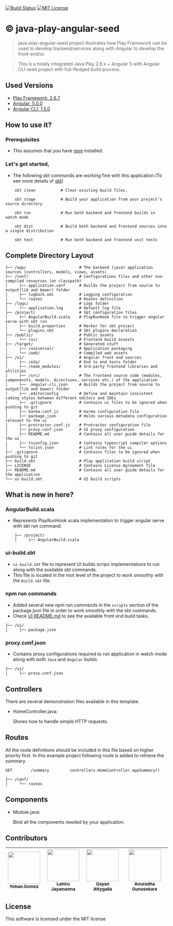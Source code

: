 [![Build Status][build-badge]][build]
[![MIT License][license-badge]][LICENSE]

# :copyright: java-play-angular-seed

> java-play-angular-seed project illustrates how Play Framework can be used to develop backend/services along with Angular to develop the front-end/ui. 

> This is a totally integrated Java Play 2.6.x + Angular 5 with Angular CLI seed project with full-fledged build process.

## Used Versions

* [Play Framework: 2.6.7](https://www.playframework.com/documentation/2.6.x/Home)
* [Angular: 5.0.0](https://angular.io/)
* [Angular CLI: 1.5.0](https://cli.angular.io/)

## How to use it? 

### Prerequisites

* This assumes that you have [npm](https://npmjs.org/) installed.

### Let's get started,

* The following sbt commands are working fine with this application.(To see more details of [sbt](http://www.scala-sbt.org/))

``` 
    sbt clean           # Clear existing build files.
    
    sbt stage           # Build your application from your project’s source directory
    
    sbt run             # Run both backend and frontend builds in watch mode
    
    sbt dist            # Build both backend and frontend sources into a single distribution
    
    sbt test            # Run both backend and frontend unit tests 
```

## Complete Directory Layout

```
├── /app/                       # The backend (java) application sources (controllers, models, views, assets)
├── /conf/                      # Configurations files and other non-compiled resources (on classpath)
│     ├── application.conf      # Builds the project from source to output(lib and bower) folder
│     ├── logback.xml           # Logging configuration
│     └── routes                # Routes definition
├── /logs/                      # Logs folder
│     └── application.log       # Default log file
├── /project/                   # Sbt configuration files
│     ├── AngularBuild.scala    # PlayRunHook file to trigger angular serve with sbt run
│     ├── build.properties      # Marker for sbt project 
│     └── plugins.sbt           # Sbt plugins declaration
├── /public/                    # Public assets
│     └── /ui/                  # Frontend build assests
├── /target/                    # Generated stuff
│     ├── /universal/           # Application packaging
│     └── /web/                 # Compiled web assets
├── /ui/                        # Angular front end sources
│     ├── /e2e/                 # End to end tests folder
│     ├── /node_modules/        # 3rd-party frontend libraries and utilities
│     ├── /src/                 # The frontend source code (modules, componensts, models, directives, services etc.) of the application
│     ├── .angular-cli.json     # Builds the project from source to output(lib and bower) folder
│     ├── .editorconfig         # Define and maintain consistent coding styles between different editors and IDEs
│     ├── .gitignore            # Contains ui files to be ignored when pushing to git
│     ├── karma.conf.js         # Karma configuration file
│     ├── package.json          # Holds various metadata configuration relevant to the ui
│     ├── protractor.conf.js    # Protractor configuration file
│     ├── proxy.conf.json       # UI proxy configuration
│     ├── README.md             # Contains all user guide details for the ui
│     ├── tsconfig.json         # Contains typescript compiler options
│     └── tslint.json           # Lint rules for the ui
├── .gitignore                  # Contains files to be ignored when pushing to git
├── build.sbt                   # Play application build script
├── LICENSE                     # Contains License Agreement file
├── README.md                   # Contains all user guide details for the application
└── ui-build.sbt                # UI build scripts
```

## What is new in here?

### AngularBuild.scala

* Represents PlayRunHook scala implementation to trigger angular serve with sbt run command.

```
    ├── /project/                   
    │     ├── AngularBuild.scala    
```

### ui-build.sbt

* `ui-build.sbt` file to represent UI builds scrips implementations to run along with the available sbt commands.
* This file is located in the root level of the project to work smoothly with the `build.sbt` file.

### npm run commands

* Added several new npm run commands in the `scripts` section of the package.json file in order to work smoothly with the sbt commands.
* Check [UI README.md](./ui/README.md) to see the available front end build tasks.

```
├── /ui/                       
│     ├── package.json          
```

### proxy.conf.json

* Contains proxy configurations required to run application in watch mode along with both `Java` and `Angular` builds.

```
├── /ui/                       
│     ├── proxy.conf.json          
```

## Controllers

There are several demonstration files available in this template.

- HomeController.java:

  Shows how to handle simple HTTP requests.
  
## Routes

All the route definitions should be included in this file based on higher priority first. In this example project following route is added to retrieve the summary.

```
GET        /summary         controllers.HomeController.appSummary()
```

```
├── /conf/      
│     └── routes 
```

## Components

- Module.java:

  Bind all the components needed by your application.

## Contributors

<!-- ALL-CONTRIBUTORS-LIST:START - Do not remove or modify this section -->
|[<img src="https://avatars2.githubusercontent.com/u/5279079?s=400&v=4" width="100px;"/><br /><sub>Yohan Gomez</sub>][yohan-profile]| [<img src="https://avatars2.githubusercontent.com/u/6312524?s=400&u=efc9267c6f903c379fafaaf7b3b0d9a939474c01&v=4" width="100px;"/><br /><sub>Lahiru Jayamanna</sub>][lahiru-profile]<br />| [<img src="https://avatars0.githubusercontent.com/u/3881403?s=400&v=4" width="100px;"/><br /><sub>Gayan Attygalla</sub>](https://github.com/Arty26)| [<img src="https://avatars0.githubusercontent.com/u/24251976?s=400&v=4" width="100px;"/><br /><sub>Anuradha Gunasekara</sub>][anuradha-profile]|
| :---: | :---: | :---: | :---: |
<!-- ALL-CONTRIBUTORS-LIST:END -->

## License

This software is licensed under the MIT license

[build-badge]: https://travis-ci.org/yohangz/java-play-angular-seed.svg
[build]: https://travis-ci.org/yohangz/java-play-angular-seed
[license-badge]: http://img.shields.io/badge/license-MIT-blue.svg?style=flat
[license]: https://github.com/yohangz/java-play-angular-seed/blob/master/LICENSE

[yohan-profile]: https://github.com/yohangz
[lahiru-profile]: https://github.com/lahiruz
[gayan-profile]: https://github.com/Arty26
[anuradha-profile]: https://github.com/sanuradhag